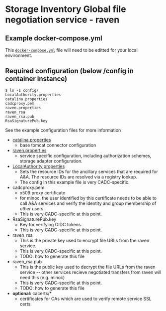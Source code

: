 # Storage Inventory Global file negotiation service - raven

## Example docker-compose.yml
This [`docker-compose.yml`](docker-compose.yml) file will need to be editted for your local environment.




## Required configuration (below /config in container instance)

```
$ ls -1 config/
LocalAuthority.properties
catalina.properties
cadcproxy.pem
raven.properties
raven_rsa
raven_rsa.pub
RsaSignaturePub.key
```

See the example configuration files for more information
- [catalina.properties](config/catalina.properties)
  - base tomcat connector configuration
- [raven.properties](config/raven.properties)
  - service specific configuration, including authorization schemes, storage adapter configuration.
- [LocalAuthority.properties](config/LocalAuthority.properties)
  - Sets the resource IDs for the ancillary services that are required for A&A.  The resource IDs are resolved via a registry lookup.
  - The config in this example file is very CADC-specific.
- cadcproxy.pem
  - x509 proxy certificate
  - for minoc, the user identified by this certificate needs to be able to call A&A services and verify the identity and group membership of _other_ users. 
  - This is very CADC-specific at this point.
- RsaSignaturePub.key
  - Key for verifying OIDC tokens.  
  - This is very CADC-specific at this point.
- raven_rsa
  - This is the private key used to encrypt file URLs from the raven service.
  - This is very CADC-specific at this point.
  - TODO: how to generate this file
- raven_rsa.pub
  - This is the public key used to decrypt the file URLs from the raven service -- other services recieve negotiated transfers from raven will need this (e.g. minoc)
  - This is very CADC-specific at this point.
  - TODO: how to generate this file
- **optional:** cacerts/*
  - certificates for CAs which are used to verify remote service SSL certs. 




